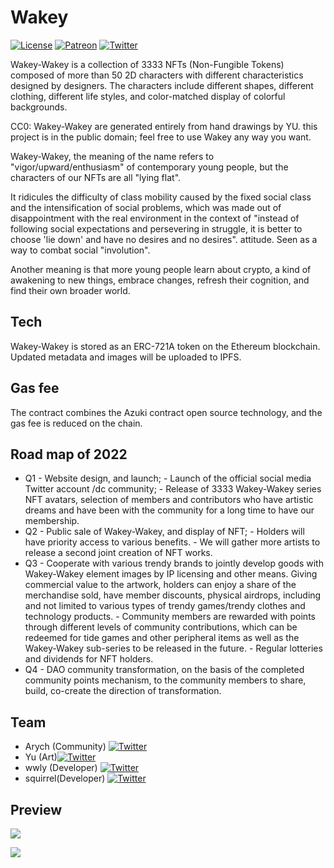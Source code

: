 
# Wakey 

[![License](https://img.shields.io/badge/license-CC0-blue.svg)](https://github.com/sparklinlabs/superpowers-asset-packs/blob/master/LICENSE.txt)
[![Patreon](https://img.shields.io/badge/patreon-support%20us-brightgreen.svg)](https://wakey.space)
[![Twitter](https://img.shields.io/twitter/follow/wakey_Space.svg?style=social)](https://twitter.com/wakey_Space)

Wakey-Wakey is a collection of 3333 NFTs (Non-Fungible Tokens) composed of more than 50 2D characters with different characteristics designed by designers. The characters include different shapes, different clothing, different life styles, and color-matched display of colorful backgrounds.

CC0: Wakey-Wakey are generated entirely from hand drawings by YU. this project is in the public domain; feel free to use Wakey any way you want.

Wakey-Wakey, the meaning of the name refers to "vigor/upward/enthusiasm" of contemporary young people, but the characters of our NFTs are all "lying flat".

It ridicules the difficulty of class mobility caused by the fixed social class and the intensification of social problems, which was made out of disappointment with the real environment in the context of "instead of following social expectations and persevering in struggle, it is better to choose 'lie down' and have no desires and no desires". attitude. Seen as a way to combat social "involution".

Another meaning is that more young people learn about crypto, a kind of awakening to new things, embrace changes, refresh their cognition, and find their own broader world.

## Tech

Wakey-Wakey is stored as an ERC-721A token on the Ethereum blockchain. Updated metadata and images will be uploaded to IPFS.

## Gas fee

The contract combines the Azuki contract open source technology, and the gas fee is reduced on the chain.

## Road map of 2022
* Q1 - Website design, and launch; - Launch of the official social media Twitter account /dc community; - Release of 3333 Wakey-Wakey series NFT avatars, selection of members and contributors who have artistic dreams and have been with the community for a long time to have our membership.
* Q2 - Public sale of Wakey-Wakey, and display of NFT; - Holders will have priority access to various benefits. - We will gather more artists to release a second joint creation of NFT works.
* Q3 - Cooperate with various trendy brands to jointly develop goods with Wakey-Wakey element images by IP licensing and other means. Giving commercial value to the artwork, holders can enjoy a share of the merchandise sold, have member discounts, physical airdrops, including and not limited to various types of trendy games/trendy clothes and technology products. - Community members are rewarded with points through different levels of community contributions, which can be redeemed for tide games and other peripheral items as well as the Wakey-Wakey sub-series to be released in the future. - Regular lotteries and dividends for NFT holders.
* Q4 - DAO community transformation, on the basis of the completed community points mechanism, to the community members to share, build, co-create the direction of transformation.

## Team
* Arych (Community) [![Twitter](https://img.shields.io/twitter/follow/arych_kun.svg?style=social)](https://twitter.com/arych_kun)
* Yu (Art)[![Twitter](https://img.shields.io/twitter/follow/EeeRoxanne.svg?style=social)](https://twitter.com/EeeRoxanne)
* wwly (Developer) [![Twitter](https://img.shields.io/twitter/follow/lbiker_holder.svg?style=social)](https://twitter.com/lbiker_holder)
* squirrel(Developer) [![Twitter](https://img.shields.io/twitter/follow/lakesquirrel.svg?style=social)](https://twitter.com/lakesquirrel)

## Preview

[![](https://pbs.twimg.com/profile_banners/1496734806234722304/1646546153/1500x500)](https://pbs.twimg.com/profile_banners/1496734806234722304/1646546153/1500x500)

[![](https://pbs.twimg.com/profile_banners/1364127534619578375/1646935624/1500x500)](https://pbs.twimg.com/profile_banners/1364127534619578375/1646935624/1500x500)
